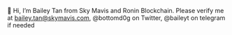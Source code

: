 👋 Hi, I’m Bailey Tan from Sky Mavis and Ronin Blockchain.
Please verify me at bailey.tan@skymavis.com, @bottomd0g on Twitter, @baileyt on telegram if needed

<!---
skymavis-baileyt/skymavis-baileyt is a ✨ special ✨ repository because its `README.md` (this file) appears on your GitHub profile.
You can click the Preview link to take a look at your changes.
--->
